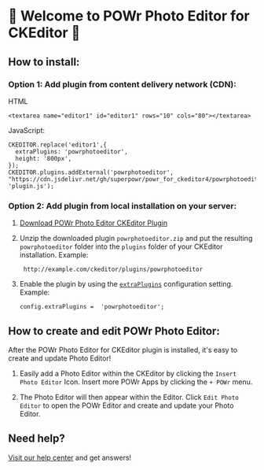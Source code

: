 # 🎉 Welcome to POWr Photo Editor for CKEditor 🎉

## How to install:

### Option 1: Add plugin from content delivery network (CDN):
HTML

    <textarea name="editor1" id="editor1" rows="10" cols="80"></textarea>

JavaScript:

    CKEDITOR.replace('editor1',{
      extraPlugins: 'powrphotoeditor',
      height: '800px',
    });
    CKEDITOR.plugins.addExternal('powrphotoeditor', "https://cdn.jsdelivr.net/gh/superpowr/powr_for_ckeditor4/powrphotoeditor/", 'plugin.js');

### Option 2: Add plugin from local installation on your server:
1.  [Download POWr Photo Editor CKEditor Plugin](https://cdn.jsdelivr.net/gh/superpowr/powr_for_ckeditor4/powrphotoeditor/powrphotoeditor.zip)
2. Unzip the downloaded plugin  `powrphotoeditor.zip`  and put the resulting `powrphotoeditor` folder into the  `plugins`  folder of your CKEditor installation. Example:

	    http://example.com/ckeditor/plugins/powrphotoeditor

3.  Enable the plugin by using the  [`extraPlugins`](https://ckeditor.com/docs/ckeditor4/latest/api/CKEDITOR_config.html#cfg-extraPlugins)  configuration setting. Example:

	    config.extraPlugins =  'powrphotoeditor';



## How to create and edit POWr Photo Editor:

After the POWr Photo Editor for CKEditor plugin is installed, it's easy to create and update Photo Editor!

1. Easily add a Photo Editor within the CKEditor by clicking the `Insert Photo Editor` Icon. Insert more POWr Apps by clicking the `+ POWr` menu.

2. The Photo Editor will then appear within the Editor. Click `Edit Photo Editor` to open the POWr Editor and create and update your Photo Editor.

## Need help?
[Visit our help center](https://www.powr.io/knowledge-base) and get answers!

